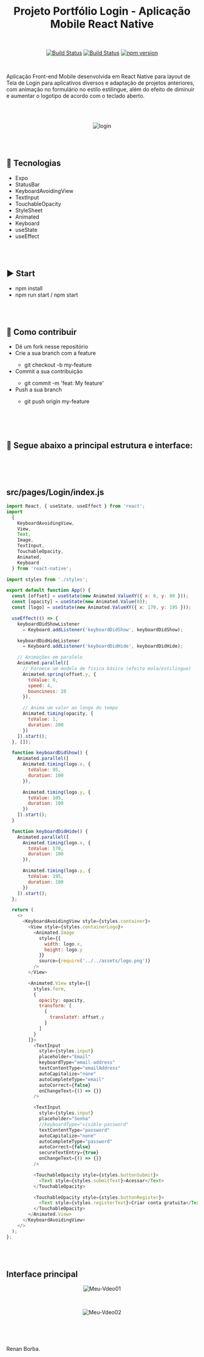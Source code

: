 <div align="center">

# Projeto Portfólio Login - Aplicação Mobile React Native

</div>

<br>

<div align="center">

[![Build Status](https://img.shields.io/github/stars/RenanBorba/react-native-login.svg)](https://github.com/RenanBorba/react-native-login) [![Build Status](https://img.shields.io/github/forks/RenanBorba/react-native-login.svg)](https://github.com/RenanBorba/react-native-login) [![npm version](https://badge.fury.io/js/react-native.svg)](https://badge.fury.io/js/react-native)

</div>

<br>

Aplicação Front-end Mobile desenvolvida em React Native para layout de Tela de Login para aplicativos diversos e adaptação de projetos anteriores, com animação no formulário no estilo estilingue, além do efeito de diminuir e aumentar o logotipo de acordo com o teclado aberto.

<br><br>

<div align="center">

![login](https://user-images.githubusercontent.com/48495838/84698552-5a7d4a80-af26-11ea-98ae-9c8074e8e53e.png)

</div>

<br><br>

## :rocket: Tecnologias
<ul>
  <li>Expo</li>
  <li>StatusBar</li>
  <li>KeyboardAvoidingView</li>
  <li>TextInput</li>
  <li>TouchableOpacity</li>
  <li>StyleSheet</li>
  <li>Animated</li>
  <li>Keyboard</li>
  <li>useState</li>
  <li>useEffect</li>
</ul>

<br><br>

## :arrow_forward: Start
<ul>
  <li>npm install</li>
  <li>npm run start / npm start</li>
</ul>

<br><br>

## :punch: Como contribuir
<ul>
  <li>Dê um fork nesse repositório</li>
  <li>Crie a sua branch com a feature</li>
    <ul>
      <li>git checkout -b my-feature</li>
    </ul>
  <li>Commit a sua contribuição</li>
    <ul>
      <li>git commit -m 'feat: My feature'</li>
    </ul>
  <li>Push a sua branch</li>
    <ul>
      <li>git push origin my-feature</li>
    </ul>
</ul>

<br><br>
<br>

## :mega: Segue abaixo a principal estrutura e interface:

<br><br><br>

## src/pages/Login/index.js
```js
import React, { useState, useEffect } from 'react';
import
  {
    KeyboardAvoidingView,
    View,
    Text,
    Image,
    TextInput,
    TouchableOpacity,
    Animated,
    Keyboard
  } from 'react-native';

import styles from './styles';

export default function App() {
  const [offset] = useState(new Animated.ValueXY({ x: 0, y: 80 }));
  const [opacity] = useState(new Animated.Value(0));
  const [logo] = useState(new Animated.ValueXY({ x: 170, y: 195 }));

  useEffect(() => {
    keyboardDidShowListener
      = Keyboard.addListener('keyboardDidShow', keyboardDidShow);

    keyboardDidHideListener
      = Keyboard.addListener('keyboardDidHide', keyboardDidHide);

    // Animações em paralelo
    Animated.parallel([
      // Fornece um modelo de física básico (efeito mola/estilingue)
      Animated.spring(offset.y, {
        toValue: 0,
        speed: 4,
        bounciness: 20
      }),

      // Anima um valor ao longo do tempo
      Animated.timing(opacity, {
        toValue: 1,
        duration: 200
      })
    ]).start();
  }, []);

  function keyboardDidShow() {
    Animated.parallel([
      Animated.timing(logo.x, {
        toValue: 95,
        duration: 100
      }),

      Animated.timing(logo.y, {
        toValue: 105,
        duration: 100
      })
    ]).start();
  }

  function keyboardDidHide() {
    Animated.parallel([
      Animated.timing(logo.x, {
        toValue: 170,
        duration: 100
      }),

      Animated.timing(logo.y, {
        toValue: 195,
        duration: 100
      })
    ]).start();
  };

  return (
    <>
      <KeyboardAvoidingView style={styles.container}>
        <View style={styles.containerLogo}>
          <Animated.Image
            style={{
              width: logo.x,
              height: logo.y
            }}
            source={require('../../assets/logo.png')}
          />
        </View>

        <Animated.View style={[
          styles.form,
          {
            opacity: opacity,
            transform: [
              {
                translateY: offset.y
              }
            ]
          }
        ]}>
          <TextInput
            style={styles.input}
            placeholder="Email"
            keyboardType="email-address"
            textContentType="emailAddress"
            autoCapitalize="none"
            autoCompleteType="email"
            autoCorrect={false}
            onChangeText={() => {}}
          />

          <TextInput
            style={styles.input}
            placeholder="Senha"
            //keyboardType="visible-password"
            textContentType="password"
            autoCapitalize="none"
            autoCompleteType="password"
            autoCorrect={false}
            secureTextEntry={true}
            onChangeText={() => {}}
          />

          <TouchableOpacity style={styles.buttonSubmit}>
            <Text style={styles.submitText}>Acessar</Text>
          </TouchableOpacity>

          <TouchableOpacity style={styles.buttonRegister}>
            <Text style={styles.registerText}>Criar conta gratuita</Text>
          </TouchableOpacity>
        </Animated.View>
      </KeyboardAvoidingView>
    </>
  );
};
```

<br><br>

## Interface principal

<div align="center">

![Meu-Vdeo01](https://user-images.githubusercontent.com/48495838/82568733-a4585800-9b55-11ea-8893-64db2f7c0463.gif)

<br>

![Meu-Vdeo02](https://user-images.githubusercontent.com/48495838/82568737-a5898500-9b55-11ea-8326-5d331e053705.gif)

</div>

<br><br><br>

Renan Borba.
